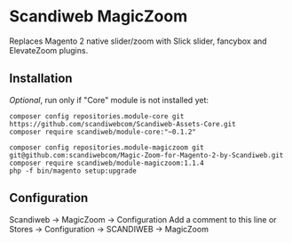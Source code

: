 # Scandiweb MagicZoom

Replaces Magento 2 native slider/zoom  with Slick slider, fancybox and ElevateZoom plugins.

## Installation

*Optional*, run only if "Core" module is not installed yet:
```
composer config repositories.module-core git https://github.com/scandiwebcom/Scandiweb-Assets-Core.git
composer require scandiweb/module-core:"~0.1.2"
```

```
composer config repositories.module-magiczoom git git@github.com:scandiwebcom/Magic-Zoom-for-Magento-2-by-Scandiweb.git
composer require scandiweb/module-magiczoom:1.1.4
php -f bin/magento setup:upgrade
```

## Configuration

Scandiweb -> MagicZoom -> Configuration
Add a comment to this line
or 
Stores -> Configuration -> SCANDIWEB -> MagicZoom

